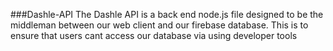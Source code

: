 ###Dashle-API
The Dashle API is a back end node.js file designed to be the middleman between our web client
and our firebase database. This is to ensure that users cant access our database via using developer
tools